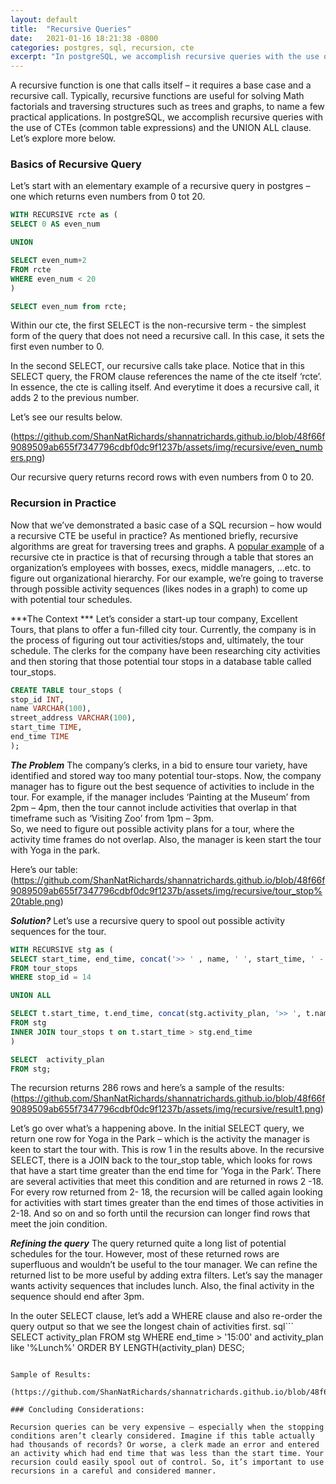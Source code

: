 ```yaml
---
layout: default
title:  "Recursive Queries"
date:   2021-01-16 18:21:38 -0800
categories: postgres, sql, recursion, cte
excerpt: "In postgreSQL, we accomplish recursive queries with the use of CTEs (common table expressions) and the UNION ALL clause. Let’s explore."
---
```

A recursive function is one that calls itself –  it requires a base case and a recursive call. Typically, recursive functions are useful for solving Math factorials and traversing structures such as trees and graphs, to name a few practical applications.  In postgreSQL, we accomplish recursive queries with the use of CTEs (common table expressions) and the UNION ALL clause. Let’s explore more below.

### Basics of Recursive Query
Let’s start with an elementary example of a recursive query in postgres – one which returns even numbers from 0 tot 20.  

```sql
WITH RECURSIVE rcte as (
SELECT 0 AS even_num  

UNION 

SELECT even_num+2
FROM rcte 
WHERE even_num < 20
)

SELECT even_num from rcte;
```
Within our cte, the first SELECT is the non-recursive term - the simplest form of the query that does not need a recursive call.  In this case, it sets the first even number to 0.   

In the second SELECT, our recursive calls take place. Notice that in this SELECT query, the FROM clause references the name of the cte itself ‘rcte’. In essence, the cte is calling itself.  And everytime it does a recursive call, it adds 2 to the previous number.

Let’s see our results below. 

(https://github.com/ShanNatRichards/shannatrichards.github.io/blob/48f66f9089509ab655f7347796cdbf0dc9f1237b/assets/img/recursive/even_numbers.png)


 
Our recursive query returns record rows with even numbers from 0 to 20.
### Recursion in Practice
Now that we’ve demonstrated a basic case of a SQL recursion – how would a recursive CTE be useful in practice? 
As mentioned briefly, recursive algorithms are great for traversing trees and graphs. A [popular example](https://www.dbta.com/Columns/DBA-Corner/An-Introduction-to-Recursive-SQL-96878.aspx) of a recursive cte in practice is that of recursing through a table that stores an organization’s employees with bosses, execs, middle managers, ...etc. to figure out organizational hierarchy.
For our example, we’re going to traverse through possible activity sequences (likes nodes in a graph) to come up with potential tour schedules.

***The Context *** Let’s consider a start-up tour company, Excellent Tours, that plans to offer a fun-filled city tour. 
Currently, the company is in the process of figuring out tour activities/stops and, ultimately, the tour schedule. The clerks for the company have been researching city activities and then storing that those potential tour stops in a database table called tour_stops.
 

```sql
CREATE TABLE tour_stops (
stop_id INT,
name VARCHAR(100),
street_address VARCHAR(100),
start_time TIME,
end_time TIME
);
```

***The Problem***
The company’s clerks, in a bid to ensure tour variety, have identified and stored way too many potential tour-stops. Now, the company manager has to figure out the best sequence of activities to include in the tour.  For example, if the manager includes  ‘Painting at the Museum’ from 2pm – 4pm, then the tour cannot include activities that overlap in that timeframe such as ‘Visiting Zoo’ from 1pm – 3pm.  
So, we need to figure out possible activity plans for a tour, where the activity time frames do not overlap. Also, the manager is keen start the tour with Yoga in the park. 

Here’s our table:
(https://github.com/ShanNatRichards/shannatrichards.github.io/blob/48f66f9089509ab655f7347796cdbf0dc9f1237b/assets/img/recursive/tour_stop%20table.png)


***Solution?***
Let’s use a recursive query to spool out possible activity sequences for the tour. 

```sql
WITH RECURSIVE stg as (
SELECT start_time, end_time, concat('>> ' , name, ' ', start_time, ' - ', end_time) as activity_plan
FROM tour_stops
WHERE stop_id = 14

UNION ALL

SELECT t.start_time, t.end_time, concat(stg.activity_plan, '>> ', t.name, ' ', t.start_time, ' - ', t.end_time) as activity_plan 
FROM stg
INNER JOIN tour_stops t on t.start_time > stg.end_time
)

SELECT  activity_plan
FROM stg;
```
The recursion returns 286 rows and here’s a sample of the results:
(https://github.com/ShanNatRichards/shannatrichards.github.io/blob/48f66f9089509ab655f7347796cdbf0dc9f1237b/assets/img/recursive/result1.png)
 
Let’s go over what’s a happening above.
In the initial SELECT query, we return one row for Yoga in the Park – which is the activity the manager is keen to start the tour with. This is row 1 in the results above. 
In the recursive SELECT, there is a JOIN back to the tour_stop table, which looks for rows that have a start time greater than the end time for ‘Yoga in the Park’. There are several activities that meet this condition and are returned in rows 2 -18.
For every row returned from 2- 18, the recursion will be called again looking for activities with start times greater than the end times of those activities in 2-18. And so on and so forth until the recursion can longer find rows that meet the join condition. 

***Refining the query***
The query returned quite a long list of potential schedules for the tour. However, most of these returned rows are superfluous and wouldn’t be useful to the tour manager. We can refine the returned list to be more useful by adding  extra filters. 
Let’s say the manager wants activity sequences that includes lunch. Also, the final activity in the sequence should end after 3pm.

In the outer SELECT clause, let’s add a WHERE clause and also re-order the query output so that we see the longest chain of activities first.
sql```
SELECT activity_plan
FROM stg
WHERE  end_time > '15:00' and activity_plan like '%Lunch%'
ORDER BY LENGTH(activity_plan) DESC;
```

Sample of Results:
 
(https://github.com/ShanNatRichards/shannatrichards.github.io/blob/48f66f9089509ab655f7347796cdbf0dc9f1237b/assets/img/recursive/result_cleaned.png)

### Concluding Considerations:

Recursion queries can be very expensive – especially when the stopping conditions aren’t clearly considered. Imagine if this table actually had thousands of records? Or worse, a clerk made an error and entered an activity which had end time that was less than the start time. Your recursion could easily spool out of control. So, it’s important to use recursions in a careful and considered manner. 

  

